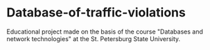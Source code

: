 # Database-of-traffic-violations
Educational project made on the basis of the course "Databases and network technologies" at the St. Petersburg State University.
